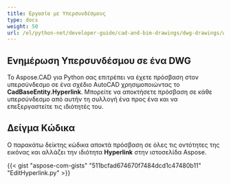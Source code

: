 ```yaml
---
title: Εργασία με Υπερσυνδέσμους
type: docs
weight: 50
url: /el/python-net/developer-guide/cad-and-bim-drawings/dwg-drawings/working-with-hyperlinks/
---
```


## **Ενημέρωση Υπερσυνδέσμου σε ένα DWG**

Το Aspose.CAD για Python σας επιτρέπει να έχετε πρόσβαση στον υπερσύνδεσμο σε ένα σχέδιο AutoCAD χρησιμοποιώντας το **CadBaseEntity.Hyperlink**. Μπορείτε να αποκτήσετε πρόσβαση σε κάθε υπερσύνδεσμο από αυτήν τη συλλογή ένα προς ένα και να επεξεργαστείτε τις ιδιότητές του.

## Δείγμα Κώδικα

Ο παρακάτω δείκτης κώδικα αποκτά πρόσβαση σε όλες τις οντότητες της εικόνας και αλλάζει την ιδιότητα **Hyperlink** στην ιστοσελίδα Aspose.

{{< gist "aspose-com-gists" "511bcfad674670f7484dcd1c47480b11" "EditHyperlink.py" >}}
